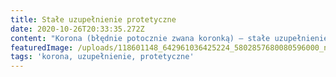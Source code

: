 ```yaml
---
title: Stałe uzupełnienie protetyczne
date: 2020-10-26T20:33:35.272Z
content: "Korona (błędnie potocznie zwana koronką) – stałe uzupełnienie protetyczne odtwarzające znaczny ubytek korony klinicznej zęba. Korony mogą być wykonywane ze stopu metalowego, akrylu, stopu metalowego licowanego (pokrywanego od widocznej strony licowej korony) akrylem, kompozytem lub ceramiką; stosuje się również korony pełnoceramiczne bez podbudowy metalowej, wytwarzane za pomocą technologii CAD/CAM. Korona protetyczna bywa również częścią mostu protetycznego, którego wykonanie umożliwia uzupełnianie braków międzyzębowych.\r\n\nTrwałość koron szacowana jest na 10 lat, jednak często pełnią one swą funkcję znacznie dłużej.\r\n\nKorony tymczasowe, wykonane z materiałów kompozytowych lub stopu aluminium, zakładane są pacjentom oczekującym na wykonanie korony stałej, zwykle nie dłużej niż kilka tygodni.\r\n\nKorony protetyczne można stosować zarówno na zęby stałe jak i mleczne. Małym dzieciom korony nakłada się w narkozie.\n\nŹródło: https://pl.wikipedia.org/wiki/Korona_protetyczna"
featuredImage: /uploads/118601148_642961036425224_5802857680080596000_n.jpg
tags: 'korona, uzupełnienie, protetyczne'
---
```


